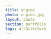 ```yaml
--- 
title: engine 
photo: engine.jpg 
layout: photo 
section: portfolio 
tags: architecture 
---  
```

  
